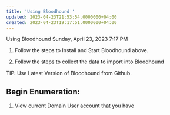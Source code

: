 ```yaml
---
title: 'Using Bloodhound '
updated: 2023-04-23T21:53:54.0000000+04:00
created: 2023-04-23T19:17:51.0000000+04:00
---
```


Using Bloodhound
Sunday, April 23, 2023
7:17 PM
1.  Follow the steps to Install and Start Bloodhound above.

2.  Follow the steps to collect the data to import into Bloodhound

TIP: Use Latest Version of Bloodhound from Github.

## Begin Enumeration:

1.  View current Domain User account that you have

